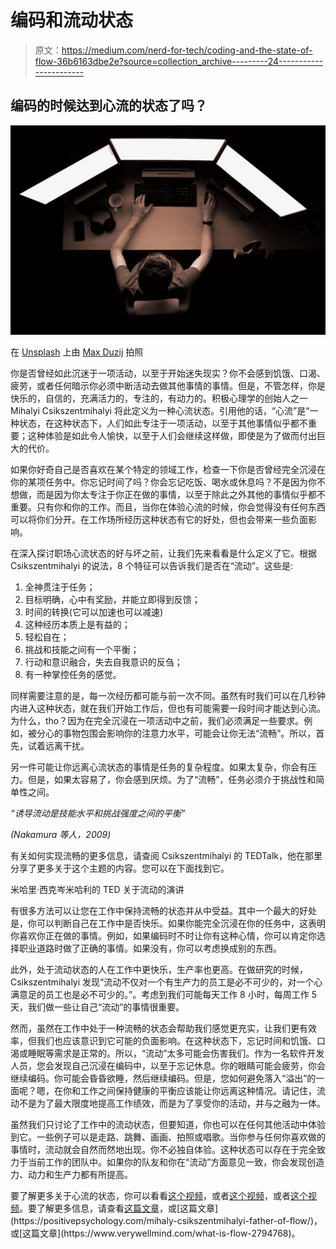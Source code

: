 # 编码和流动状态

> 原文：<https://medium.com/nerd-for-tech/coding-and-the-state-of-flow-36b6163dbe2e?source=collection_archive---------24----------------------->

## 编码的时候达到心流的状态了吗？

![](img/c2b9ee23303c32beb24958d85b082a82.png)

在 [Unsplash](https://unsplash.com?utm_source=medium&utm_medium=referral) 上由 [Max Duzij](https://unsplash.com/@max_duz?utm_source=medium&utm_medium=referral) 拍照

你是否曾经如此沉迷于一项活动，以至于开始迷失现实？你不会感到饥饿、口渴、疲劳，或者任何暗示你必须中断活动去做其他事情的事情。但是，不管怎样，你是快乐的，自信的，充满活力的，专注的，有动力的。积极心理学的创始人之一 Mihalyi Csikszentmihalyi 将此定义为一种心流状态。引用他的话，“心流”是“一种状态，在这种状态下，人们如此专注于一项活动，以至于其他事情似乎都不重要；这种体验是如此令人愉快，以至于人们会继续这样做，即使是为了做而付出巨大的代价。

如果你好奇自己是否喜欢在某个特定的领域工作，检查一下你是否曾经完全沉浸在你的某项任务中。你忘记时间了吗？你会忘记吃饭、喝水或休息吗？不是因为你不想做，而是因为你太专注于你正在做的事情，以至于除此之外其他的事情似乎都不重要。只有你和你的工作。而且，当你在体验心流的时候，你会觉得没有任何东西可以将你们分开。在工作场所经历这种状态有它的好处，但也会带来一些负面影响。

在深入探讨职场心流状态的好与坏之前，让我们先来看看是什么定义了它。根据 Csikszentmihalyi 的说法，8 个特征可以告诉我们是否在“流动”。这些是:

1.  全神贯注于任务；
2.  目标明确，心中有奖励，并能立即得到反馈；
3.  时间的转换(它可以加速也可以减速)
4.  这种经历本质上是有益的；
5.  轻松自在；
6.  挑战和技能之间有一个平衡；
7.  行动和意识融合，失去自我意识的反刍；
8.  有一种掌控任务的感觉。

同样需要注意的是，每一次经历都可能与前一次不同。虽然有时我们可以在几秒钟内进入这种状态，就在我们开始工作后，但也有可能需要一段时间才能达到心流。为什么，tho？因为在完全沉浸在一项活动中之前，我们必须满足一些要求。例如，被分心的事物包围会影响你的注意力水平，可能会让你无法“流畅”。所以，首先，试着远离干扰。

另一件可能让你远离心流状态的事情是任务的复杂程度。如果太复杂，你会有压力。但是，如果太容易了，你会感到厌烦。为了“流畅”，任务必须介于挑战性和简单性之间。

*“诱导流动是技能水平和挑战强度之间的平衡”*

*(Nakamura 等人，2009)*

有关如何实现流畅的更多信息，请查阅 Csikszentmihalyi 的 TEDTalk，他在那里分享了更多关于这个主题的内容。您可以在下面找到它。

米哈里·西克岑米哈利的 TED 关于流动的演讲

有很多方法可以让您在工作中保持流畅的状态并从中受益。其中一个最大的好处是，你可以判断自己在工作中是否快乐。如果你能完全沉浸在你的任务中，这表明你喜欢你正在做的事情。例如，如果编码时不时让你有这种心情，你可以肯定你选择职业道路时做了正确的事情。如果没有，你可以考虑换成别的东西。

此外，处于流动状态的人在工作中更快乐，生产率也更高。在做研究的时候，Csikszentmihalyi 发现“流动不仅对一个有生产力的员工是必不可少的，对一个心满意足的员工也是必不可少的。”。考虑到我们可能每天工作 8 小时，每周工作 5 天，我们做一些让自己“流动”的事情很重要。

然而，虽然在工作中处于一种流畅的状态会帮助我们感觉更充实，让我们更有效率，但我们也应该意识到它可能的负面影响。在这种状态下，忘记时间和饥饿、口渴或睡眠等需求是正常的。所以，“流动”太多可能会伤害我们。作为一名软件开发人员，您会发现自己沉浸在编码中，以至于忘记休息。你的眼睛可能会疲劳，你会继续编码。你可能会昏昏欲睡，然后继续编码。但是，您如何避免落入“溢出”的一面呢？嗯，在你和工作之间保持健康的平衡应该能让你远离这种情况。请记住，流动不是为了最大限度地提高工作绩效，而是为了享受你的活动，并与之融为一体。

虽然我们只讨论了工作中的流动状态，但要知道，你也可以在任何其他活动中体验到它。一些例子可以是走路、跳舞、画画、拍照或唱歌。当你参与任何你喜欢做的事情时，流动就会自然而然地出现。你不必独自体验。这种状态可以存在于完全致力于当前工作的团队中。如果你的队友和你在“流动”方面意见一致，你会发现创造力、动力和生产力都有所提高。

要了解更多关于心流的状态，你可以看看[这个视频](https://www.youtube.com/watch?v=HmcNgOeKVCU)，或者[这个视频](https://www.youtube.com/watch?v=8h6IMYRoCZw)，或者[这个视频](https://www.youtube.com/watch?v=iUsOCR1KKms)。要了解更多信息，请查看[这篇文章](http://www.markwk.com/science-of-flow.html#:~:text=Inducing%20flow%20is%20about%20the,they%20are%20hard%20and%20challenging.)，或[这篇文章](https://positivepsychology.com/mihaly-csikszentmihalyi-father-of-flow/)，或[这篇文章](https://www.verywellmind.com/what-is-flow-2794768)。